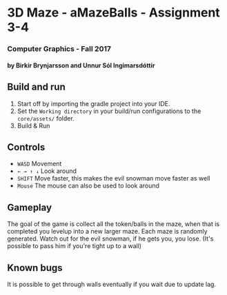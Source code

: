 # 3D Maze - aMazeBalls - Assignment 3-4
### Computer Graphics - Fall 2017
#### by Birkir Brynjarsson and Unnur Sól Ingimarsdóttir

## Build and run
1. Start off by importing the gradle project into your IDE.
2. Set the `Working directory` in your build/run configurations to the `core/assets/` folder.
3. Build & Run

## Controls
- `WASD` Movement
- `← → ↑ ↓` Look around
- `SHIFT` Move faster, this makes the evil snowman move faster as well
- `Mouse` The mouse can also be used to look around

## Gameplay
The goal of the game is collect all the token/balls in the maze, when that is completed you levelup into a new larger maze.
Each maze is randomly generated.
Watch out for the evil snowman, if he gets you, you lose. (It's possible to pass him if you're tight up to a wall)

## Known bugs
It is possible to get through walls eventually if you wait due to update lag.
